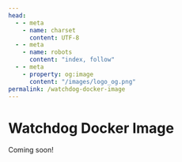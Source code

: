 ```yaml
---
head:
  - - meta
    - name: charset
      content: UTF‑8
  - - meta
    - name: robots
      content: "index, follow"
  - - meta
    - property: og:image
      content: "/images/logo_og.png"
permalink: /watchdog-docker-image
---
```


# Watchdog Docker Image

Coming soon!